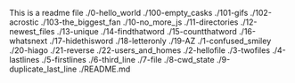 This is a readme file ./0-hello_world ./100-empty_casks ./101-gifs ./102-acrostic ./103-the_biggest_fan ./10-no_more_js ./11-directories ./12-newest_files ./13-unique ./14-findthatword ./15-countthatword ./16-whatsnext ./17-hidethisword ./18-letteronly ./19-AZ ./1-confused_smiley ./20-hiago ./21-reverse ./22-users_and_homes ./2-hellofile ./3-twofiles ./4-lastlines ./5-firstlines ./6-third_line ./7-file ./8-cwd_state ./9-duplicate_last_line ./README.md
